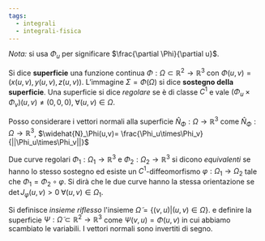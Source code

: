 ```yaml
---
tags:
  - integrali
  - integrali-fisica
---
```

*Nota:* si usa $\Phi_u$ per significare $\frac{\partial \Phi}{\partial u}$.

Si dice **superficie** una funzione continua $\Phi : \Omega\subset \mathbb{R}^2 → \mathbb{R}^3$ con $\Phi(u,v)=(x(u,v),y(u,v),z(u,v))$. L’immagine $\Sigma=\Phi(\Omega)$ si dice **sostegno della superficie**.
Una superficie si dice *regolare* se è di classe $C^1$ e vale $(\Phi_u\times \Phi_v)(u,v)\neq(0,0,0),\;\forall(u,v)\in\Omega$.

Posso considerare i vettori normali alla superficie $\widehat{N}_\Phi:\Omega\rightarrow \mathbb{R}^3$ come
$\widehat{N}_\Phi:\Omega\rightarrow\mathbb{R}^3$,
$\widehat{N}_\Phi(u,v)= \frac{\Phi_u\times\Phi_v}{||\Phi_u\times\Phi_v||}$

Due curve regolari $\Phi_1:\Omega_1\rightarrow\mathbb{R}^3$ e $\Phi_2:\Omega_2\rightarrow\mathbb{R}^3$ si dicono *equivalenti* se hanno lo stesso sostegno ed esiste un $C^1$-diffeomorfismo $\varphi:\Omega_1\rightarrow \Omega_2$ tale che $\Phi_1=\Phi_2\circ\varphi$. Si dirà che le due curve hanno la stessa orientazione se $\det J_\varphi(u,v)>0\;\forall (u,v)\in \Omega_1$.

Si definisce *insieme riflesso* l'insieme $\tilde{\Omega}=\{(v,u)|(u,v)\in\Omega\}$. e definire la superficie $\Psi:\tilde{\Omega}\subset \mathbb{R}^{2}\rightarrow \mathbb{R}^{3}$ come $\Psi(v,u)=\Phi(u,v)$ in cui abbiamo scambiato le variabili. I vettori normali sono invertiti di segno.